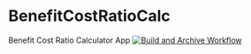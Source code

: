 # BenefitCostRatioCalc
 Benefit Cost Ratio Calculator App
 [![Build and Archive Workflow](https://github.com/AvinashMahala/BenefitCostRatioCalc/actions/workflows/build.yml/badge.svg)](https://github.com/AvinashMahala/BenefitCostRatioCalc/actions/workflows/build.yml)
